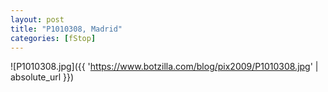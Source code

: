 ```yaml
---
layout: post
title: "P1010308, Madrid"
categories: [fStop]
---
```



![P1010308.jpg]({{ 'https://www.botzilla.com/blog/pix2009/P1010308.jpg' | absolute_url }})


